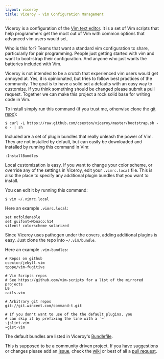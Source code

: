 ```yaml
---
layout: viceroy
title: Viceroy - Vim Configuration Management
---
```


Viceroy is a configuration of the [Vim text editor](http://www.vim.org/). It is a set of Vim scripts that help programmers get the most out of Vim with common options that advanced vim users would set.

Who is this for? Teams that want a standard vim configuration to share, particularly for pair programming. People just getting started with vim and want to boot-strap their configuration. And anyone who just wants the batteries included with Vim.

Viceroy is not intended to be a crutch that experienced vim users would get annoyed at. Yes, it is opinionated, but tries to follow best practices of the community. The goal is to have a solid set a defaults with an easy way to customize. If you think something should be changed please submit a pull request. Together we can make this project a rock solid base for writing code in Vim.

To install simply run this command (if you trust me, otherwise clone the [git repo](http://github.com/csexton/viceroy)):

    $ curl -L https://raw.github.com/csexton/viceroy/master/bootstrap.sh -o - | sh

Included are a set of plugin bundles that really unleash the power of Vim. They are not installed by default, but can easily be downloaded and installed by running this command in Vim:

    :InstallBundles

Local customization is easy. If you want to change your color scheme, or override any of the settings in Viceroy, edit your `.vimrc.local` file. This is also the place to specify any additional plugin bundles that you want to install.

You can edit it by running this command:

    $ vim ~/.vimrc.local

Here an example `.vimrc.local`:

    set nofoldenable
    set guifont=Monaco:h14
    silent! colorscheme solarized

Since Viceroy uses pathogen under the covers, adding additional plugins is easy. Just clone the repo into `~/.vim/bundle`.

Here an example `.vim-bundles`:

    # Repos on github
    csexton/jekyll.vim
    tpope/vim-fugitive

    # Vim Scripts repos
    # See https://github.com/vim-scripts for a list of the mirrored projects
    L9
    rails.vim

    # Arbitrary git repos
    git://git.wincent.com/command-t.git

    # If you don't want to use of the the default plugins, you
    # can skip it by prefixing the line with a `~`
    ~jslint.vim
    ~gist-vim

The default bundles are listed in Viceroy's [Bundlefile](https://github.com/csexton/viceroy/blob/master/Bundlefile).

This is supposed to be a community driven project. If you have suggestions or changes please add an [issue](https://github.com/csexton/viceroy/issues), check the [wiki](https://github.com/csexton/viceroy/wiki) or best of all a [pull request](https://github.com/csexton/viceroy/pulls).
